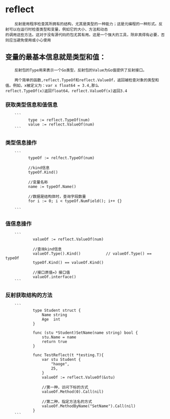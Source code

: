# reflect
        反射是用程序检查其所拥有的结构，尤其是类型的一种能力；这是元编程的一种形式。反射可以在运行时检查类型和变量，例如它的大小、方法和动态
    的调用这些方法。这对于没有源代码的包尤其有用。这是一个强大的工具，除非真得有必要，否则应当避免使用或小心使用
    
## 变量的最基本信息就是类型和值：
        反射包的Type用来表示一个Go类型，反射包的Value为Go值提供了反射接口。
        
        两个简单的函数,reflect.TypeOf和reflect.ValueOf，返回被检查对象的类型和值。例如，x被定义为：var x float64 = 3.4,那么
    reflect.TypeOf(x)返回float64，reflect.ValueOf(x)返回3.4
    
### 获取类型信息和值信息
  
        ```
              type := reflect.TypeOf(num)
              value := reflect.ValueOf(num)
        ```
  
### 类型信息操作
  
        ```
              typeOf := relfect.TypeOf(num)

              //kind信息
              typeOf.Kind()

              //变量名称
              name := typeOf.Name()

              //数据是结构体时，查询字段数量
              for i := 0; i < typeOf.NumField(); i++ {}
     
        ```
  
  ### 值信息操作
        ```
                valueOf := reflect.ValueOf(num)
                
                //查询kind信息
                valueOf.Type().Kind()           // valueOf.Type() == typeOf
                typeOf.Kind() == valueOf.Kind()
                
                //接口原值=》接口值
                valueOf.interface()   
        ```
        
### 反射获取结构的方法
        ```
                type Student struct {
                    Name string
                    Age  int
                }
                
                func (stu *Student)SetName(name string) bool {
                    stu.Name = name
                    return true
                }
                
                func TestReflect(t *testing.T){
                    var stu Student {
                        "haoge",
                        25,
                    }
                    valueOf := reflect.ValueOf(&stu)
                    
                    //第一种，访问下标的方式
                    valueOf.Method(0).Call(nil)
                    
                    //第二种，指定方法名的方式
                    valueOf.MethodByName("SetName").Call(nil)
                }
        ```
